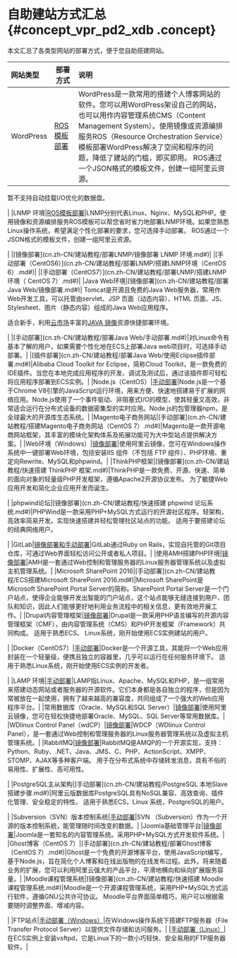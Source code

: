 # 自助建站方式汇总 {#concept_vpr_pd2_xdb .concept}

本文汇总了各类型网站的部署方式，便于您自助搭建网站。

|网站类型|部署方式|说明|
|:---|----|:-|
|WordPress|[ROS模板部署](cn.zh-CN/建站教程/创建基于ECS和RDS的WordPress环境.md#)|WordPress是一款常用的搭建个人博客网站的软件。您可以用WordPress架设自己的网站，也可以用作内容管理系统CMS（Content Management System）。使用镜像或资源编排服务ROS（Resource Orchestration Service）模板部署WordPress解决了空间和程序的问题，降低了建站的门槛，即买即用。 ROS通过一个JSON格式的模板文件，创建一组阿里云资源。

 暂不支持自动挂载I/O优化的数据盘。

 |
|LNMP 环境|[ROS模板部署](cn.zh-CN/建站教程/部署LNMP/一键部署LNMP环境.md#)|LNMP分别代表Linux、Nginx、MySQL和PHP。使用镜像和资源编排服务ROS模板可以帮您省时省力地部署LNMP环境。如果您熟悉Linux操作系统，希望满足个性化部署的要求，您可选择手动部署。 ROS通过一个JSON格式的模板文件，创建一组阿里云资源。

 |
|[镜像部署](cn.zh-CN/建站教程/部署LNMP/镜像部署 LNMP 环境.md#)|
|[手动部署（CentOS6）](cn.zh-CN/建站教程/部署LNMP/搭建LNMP环境（CentOS 6）.md#)|
|[手动部署（CentOS7）](cn.zh-CN/建站教程/部署LNMP/搭建LNMP环境（ CentOS 7）.md#)|
|Java Web环境|[镜像部署](cn.zh-CN/建站教程/部署Java Web/镜像部署.md#)| Tomcat是开源且免费的Java Web服务器，常用作Web开发工具，可以托管由servlet、JSP 页面（动态内容）、HTML 页面、JS、Stylesheet、图片（静态内容）组成的Java Web应用程序。

 适合新手，利用[云市场](https://market.aliyun.com/software)丰富的[JAVA 镜像](https://market.aliyun.com/products/53400005/cmjj016483.html)资源快捷部署环境。

 |
|[手动部署](cn.zh-CN/建站教程/部署Java Web/手动部署.md#)|对Linux命令有基本了解的用户，如果需要个性化地在ECS上部署Java web项目时，可选择手动部署。|
|[插件部署](cn.zh-CN/建站教程/部署Java Web/使用Eclipse插件部署.md#)|Alibaba Cloud Toolkit for Eclipse，简称Cloud Toolkit，是一款免费的IDE插件。当您在本地完成应用程序的开发、调试及测试后，通过该插件即可轻松将应用程序部署到ECS实例。|
|Node.js（CentOS）|[手动部署](cn.zh-CN/建站教程/部署Node.js项目（CentOS）.md#)|Node.js是一个基于Chrome V8引擎的JavaScript运行环境，用来方便、快速地搭建易于扩展的网络应用。Node.js使用了一个事件驱动、非阻塞式I/O的模型，使其轻量又高效，非常适合运行在分布式设备的数据密集型的实时应用。Node.js的包管理器npm，是全球最大的开源库生态系统。|
|Magento电子商务网站|[手动部署](cn.zh-CN/建站教程/搭建Magento电子商务网站（CentOS 7）.md#)|Magento是一款开源电商网站框架，其丰富的模块化架构体系及拓展功能可为大中型站点提供解决方案。|
|Web环境（Windows）|[镜像部署](cn.zh-CN/建站教程/部署Web环境（Windows）.md#)|使用阿里云镜像，您可在Windows操作系统中一键部署Web环境，包括安装IIS 组件（不包括 FTP 组件）、PHP环境、重定向Rewrite、MySQL和phpwind。|
|ThinkPHP框架|[镜像部署](cn.zh-CN/建站教程/快速搭建 ThinkPHP 框架.md#)|ThinkPHP是一款免费、开源、快速、简单的面向对象的轻量级PHP开发框架，遵循Apache2开源协议发布。 为了敏捷Web应用开发和简化企业应用开发而诞生。

 |
|phpwind论坛|[镜像部署](cn.zh-CN/建站教程/快速搭建 phpwind 论坛系统.md#)|PHPWind是一款采用PHP+MySQL方式运行的开源社区程序。轻架构，高效率简易开发。实现快速搭建并轻松管理社区站点的功能。 适用于要搭建论坛的经典网络用户。

 |
|GitLab|[镜像部署和手动部署](cn.zh-CN/建站教程/GitLab的安装及使用.md#)|GitLab通过Ruby on Rails，实现自托管的Git项目仓库，可通过Web界面轻松访问公开或者私人项目。|
|使用AMH搭建PHP环境|[镜像部署](cn.zh-CN/建站教程/快速使用AMH建站.md#)|AMH是一套通过Web控制和管理服务器的Linux服务器管理系统以及虚拟主机管理系统。|
|Microsoft SharePoint 2016|[手动部署](cn.zh-CN/建站教程/ECS搭建Microsoft SharePoint 2016.md#)|Microsoft SharePoint是Microsoft SharePoint Portal Server的简称。SharePoint Portal Server是一个门户站点，使得企业能够开发出智能的门户站点，这个站点能够无缝连接到用户、团队和知识，因此人们能够更好地利用业务流程中的相关信息，更有效地开展工作。|
|Drupal内容管理框架|[镜像部署](cn.zh-CN/建站教程/Drupal建站教程（CentOS7）.md#)|Drupal是一款采用PHP语言编写的开源内容管理框架（CMF），由内容管理系统（CMS）和PHP开发框架（Framework）共同构成。 适用于熟悉ECS、 Linux系统，刚开始使用ECS实例建站的用户。

 |
|Docker（CentOS7）|[手动部署](cn.zh-CN/建站教程/ECS上搭建Docker(CentOS7).md#)|Docker是一个开源工具，其能将一个Web应用封装在一个轻量级，便携且独立的容器里，几乎可以运行在任何服务环境下。 适用于熟悉Linux系统，刚开始使用ECS实例的开发者。

 |
|LAMP 环境|[手动部署](cn.zh-CN/建站教程/部署LAMP.md#)|LAMP指Linux、Apache、MySQL和PHP，是一组常用来搭建动态网站或者服务器的开源软件。它们本身都是各自独立的程序，但是因为常被放在一起使用，拥有了越来越高的兼容度，共同组成了一个强大的Web应用程序平台。|
|常用数据库（Oracle、MySQL和SQL Server）|[镜像部署](cn.zh-CN/建站教程/在ECS上部署数据库.md#)|使用阿里云镜像，您可在轻松快捷地部署Oracle、MySQL、SQL Server等常用数据库。|
|WDlinux Control Panel（wdCP）|[镜像部署](cn.zh-CN/建站教程/部署Linux主机管理系统WDCP.md#)|WDCP（WDlinux Control Panel），是一套通过Web控制和管理服务器的Linux服务器管理系统以及虚拟主机管理系统。|
|RabbitMQ|[镜像部署](cn.zh-CN/建站教程/部署RabbitMQ.md#)|RabbitMQ是AMQP的一个开源实现，支持：Python、Ruby、.NET、Java、JMS、C、PHP、ActionScript、XMPP、STOMP、AJAX等多种客户端。 用于在分布式系统中存储转发消息，具有不俗的易用性、扩展性、高可用性。

 |
|PostgreSQL主从架构|[手动部署](cn.zh-CN/建站教程/PostgreSQL 本地Slave搭建步骤.md#)|阿里云版数据库PostgreSQL具有NoSQL兼容、高效查询、插件化管理、安全稳定的特性。 适用于熟悉ECS，Linux 系统，PostgreSQL的用户。

 |
|Subversion（SVN）版本控制系统|[手动部署](cn.zh-CN/建站教程/搭建和使用SVN.md#)|SVN （Subversion）作为一个开源的版本控制系統，能管理随时间改变的数据。|
|Joomla基础管理平台|[镜像部署](cn.zh-CN/建站教程/搭建Joomla基础管理平台.md#)|Joomla是一套知名的内容管理系统。采用PHP+MySQL方式开发软件系统。|
|Ghost博客（CentOS 7）|[手动部署](cn.zh-CN/建站教程/部署Ghost博客（CentOS 7）.md#)|Ghost是一个免费的开源博客平台，使用JavaScript编写，基于Node.js，旨在简化个人博客和在线出版物的在线发布过程。此外，将来随着业务的扩展，您可以利用阿里云强大的产品平台，平滑地横向和纵向扩展服务容量。|
|Moodle课程管理系统|[镜像部署](cn.zh-CN/建站教程/快速搭建 Moodle 课程管理系统.md#)|Moodle是一个开源课程管理系统，采用PHP+MySQL方式运行软件，遵循GNU公共许可协议。 Moodle平台界面简单精巧，用户可以根据需要随时调整界面、增减内容。

 |
|FTP站点|[手动部署（Windows）](cn.zh-CN/建站教程/搭建FTP站点/Windows实例搭建FTP站点.md#)|在Windows操作系统下搭建FTP服务器（File Transfer Protocol Server）以提供文件存储和访问服务。|
|[手动部署（Linux）](cn.zh-CN/建站教程/搭建FTP站点/Linux实例搭建FTP站点.md#)|在ECS实例上安装vsftpd，它是Linux下的一款小巧轻快、安全易用的FTP服务器软件。|

